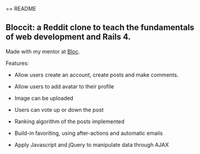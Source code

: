 == README

## Bloccit: a Reddit clone to teach the fundamentals of web development and Rails 4.

Made with my mentor at [Bloc](http://bloc.io).

Features:
* Allow users create an account, create posts and make comments. 

* Allow users to add avatar to their profile

* Image can be uploaded

* Users can vote up or down the post

* Ranking algorithm of the posts implemented

* Build-in favoriting, using after-actions and automatic emails

* Apply Javascript and jQuery to manipulate data through AJAX